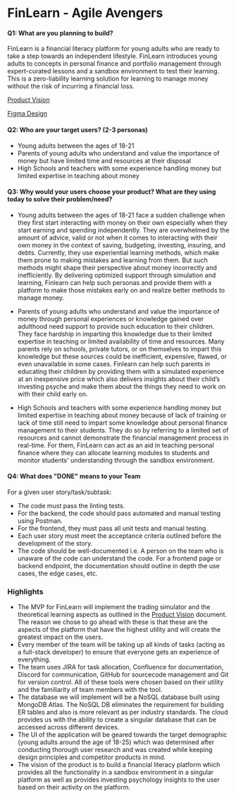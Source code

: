 # FinLearn - Agile Avengers

#### Q1: What are you planning to build?

FinLearn is a financial literacy platform for young adults who are ready to take a step towards an independent lifestyle. FinLearn introduces young adults to concepts in personal finance and portfolio management through expert-curated lessons and a sandbox environment to test their learning. This is a zero-liability learning solution for learning to manage money without the risk of incurring a financial loss.

[Product Vision](https://www.figma.com/file/KbE7OfjSJZwsO2bdE598EU/FinLearn-Product-VIsion?type=design&node-id=1%3A2&t=GeyjOgFiNa2WWR47-1)

[Figma Design](https://www.figma.com/file/60Sd92fZbhCcNtnpLVMkaY/FinLearn-UI?type=design&node-id=0-1)

#### Q2: Who are your target users? (2-3 personas)

- Young adults between the ages of 18-21
- Parents of young adults who understand and value the importance of money but have limited time and resources at their disposal
- High Schools and teachers with some experience handling money but limited expertise in teaching about money

#### Q3: Why would your users choose your product? What are they using today to solve their problem/need?

- Young adults between the ages of 18-21 face a sudden challenge when they first start interacting with money on their own especially when they start earning and spending independently. They are overwhelmed by the amount of advice, valid or not when it comes to interacting with their own money in the context of saving, budgeting, investing, insuring, and debts. Currently, they use experiential learning methods, which make them prone to making mistakes and learning from them. But such methods might shape their perspective about money incorrectly and inefficiently. By delivering optimized support through simulation and learning, Finlearn can help such personas and provide them with a platform to make those mistakes early on and realize better methods to manage money.

- Parents of young adults who understand and value the importance of money through personal experiences or knowledge gained over adulthood need support to provide such education to their children. They face hardship in imparting this knowledge due to their limited expertise in teaching or limited availability of time and resources. Many parents rely on schools, private tutors, or on themselves to impart this knowledge but these sources could be inefficient, expensive, flawed, or even unavailable in some cases. Finlearn can help such parents in educating their children by providing them with a simulated experience at an inexpensive price which also delivers insights about their child’s investing psyche and make them about the things they need to work on with their child early on.

- High Schools and teachers with some experience handling money but limited expertise in teaching about money because of lack of training or lack of time still need to impart some knowledge about personal finance management to their students. They do so by referring to a limited set of resources and cannot demonstrate the financial management process in real-time. For them, FinLearn can act as an aid in teaching personal finance where they can allocate learning modules to students and monitor students' understanding through the sandbox environment.

#### Q4: What does "DONE" means to your Team

For a given user story/task/subtask:

- The code must pass the linting tests.
- For the backend, the code should pass automated and manual testing using Postman.
- For the frontend, they must pass all unit tests and manual testing.
- Each user story must meet the acceptance criteria outlined before the development of the story.
- The code should be well-documented i.e. A person on the team who is unaware of the code can understand the code. For a frontend page or backend endpoint, the documentation should outline in depth the use cases, the edge cases, etc.

### Highlights

- The MVP for FinLearn will implement the trading simulator and the theoretical learning aspects as outlined in the [Product Vision](https://www.figma.com/file/KbE7OfjSJZwsO2bdE598EU/FinLearn-Product-VIsion?type=design&node-id=1%3A2&t=GeyjOgFiNa2WWR47-1) document. The reason we chose to go ahead with these is that these are the aspects of the platform that have the highest utility and will create the greatest impact on the users.
- Every member of the team will be taking up all kinds of tasks (acting as a full-stack developer) to ensure that everyone gets an experience of everything.
- The team uses JIRA for task allocation, Confluence for documentation, Discord for communication, GitHub for sourcecode management and Git for version control. All of these tools were chosen based on their utility and the familiarity of team members with the tool.
- The database we will implement will be a NoSQL database built using MongoDB Atlas. The NoSQL DB eliminates the requirement for building ER tables and also is more relevant as per industry standards. The cloud provides us with the ability to create a singular database that can be accessed across different devices.
- The UI of the application will be geared towards the target demographic (young adults around the age of 18-25) which was determined after conducting thorough user research and was created while keeping design principles and competitor products in mind.
- The vision of the product is to build a financial literacy platform which provides all the functionality in a sandbox environment in a singular platform as well as provides investing psychology insights to the user based on their activity on the platform.
